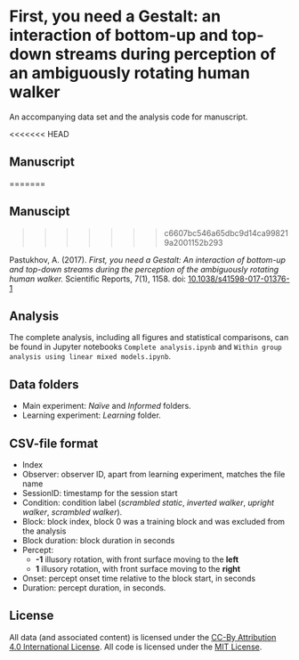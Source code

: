 # First, you need a Gestalt: an interaction of bottom-up and top-down streams during perception of an ambiguously rotating human walker

An accompanying data set and the analysis code for manuscript.

<<<<<<< HEAD
## Manuscript
=======
## Manuscipt
>>>>>>> c6607bc546a65dbc9d14ca998219a2001152b293

Pastukhov, A. (2017). _First, you need a Gestalt: An interaction of bottom-up and top-down streams during the perception of the ambiguously rotating human walker._ Scientific Reports, 7(1), 1158. doi: [10.1038/s41598-017-01376-1](https://doi.org/10.1038/s41598-017-01376-1)

## Analysis

The complete analysis, including all figures and statistical comparisons, can be found in Jupyter notebooks `Complete analysis.ipynb` and `Within group analysis using linear mixed models.ipynb`.

## Data folders

* Main experiment: _Naïve_ and _Informed_ folders.
* Learning experiment: _Learning_ folder.

## CSV-file format

* Index
* Observer: observer ID, apart from learning experiment, matches the file name
* SessionID: timestamp for the session start
* Condition: condition label (_scrambled static_, _inverted walker_, _upright walker_, _scrambled walker_).
* Block: block index, block 0 was a training block and was excluded from the analysis
* Block duration: block duration in seconds
* Percept:
  * __-1__ illusory rotation, with front surface moving to the __left__ 
  * __1__ illusory rotation, with front surface moving to the __right__
* Onset: percept onset time relative to the block start, in seconds
* Duration: percept duration, in seconds.

## License

All data (and associated content) is licensed under the [CC-By Attribution 4.0 International License](https://creativecommons.org/licenses/by/4.0/). All code is licensed
under the [MIT License](http://www.opensource.org/licenses/mit-license.php).